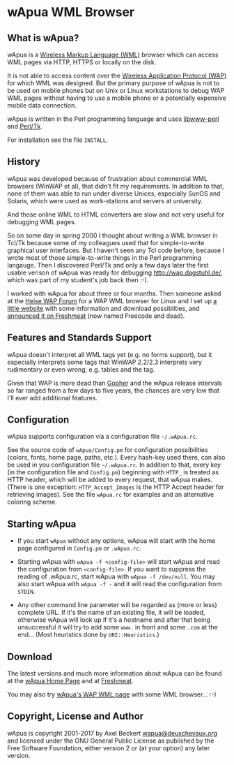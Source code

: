 wApua WML Browser
=================

What is wApua?
--------------

wApua is a
[Wireless Markup Language (WML)](https://en.wikipedia.org/wiki/Wireless_Markup_Language)
browser which can access WML pages via HTTP, HTTPS or locally on the
disk.

It is not able to access content over the
[Wireless Application Protocol (WAP)](https://en.wikipedia.org/wiki/Wireless_Application_Protocol)
for which WML was designed. But the primary purpose of wApua is not to
be used on mobile phones but on Unix or Linux workstations to debug
WAP WML pages without having to use a mobile phone or a potentially
expensive mobile data connection.

wApua is written in the Perl programming language and uses
[libwww-perl](https://github.com/libwww-perl/libwww-perl) and
[Perl/Tk](http://www.perltk.org/).

For installation see the file `INSTALL`.


History
-------

wApua was developed because of frustration about commercial WML
browsers (WinWAP et al), that didn't fit my requirements. In addition
to that, none of them was able to run under diverse Unices, especially
SunOS and Solaris, which were used as work-stations and servers at
university.

And those online WML to HTML converters are slow and not very useful
for debugging WML pages.

So on some day in spring 2000 I thought about writing a WML browser in
Tcl/Tk because some of my colleagues used that for simple-to-write
graphical user interfaces. But I haven't seen any Tcl code before,
because I wrote most of those simple-to-write things in the Perl
programming langauge. Then I discovered Perl/Tk and only a few days
later the first usable verison of wApua was ready for debugging
http://wap.dagstuhl.de/, which was part of my student's job back then
:-).

I worked with wApua for about three or four months. Then someone asked
at the [Heise WAP Forum][1] for a WAP WML browser for Linux and I set
up [a little website][2] with some information and download
possiblities, and [announced it on Freshmeat][3] (now named Freecode
and dead).


Features and Standards Support
------------------------------

wApua doesn't interpret all WML tags yet (e.g. no forms support),
but it especially interprets some tags that WinWAP 2.2/2.3 interprets
very rudimentary or even wrong, e.g. tables and the <noop/>
tag.

Given that WAP is more dead than
[Gopher](https://en.wikipedia.org/wiki/Gopher_(protocol)) and the
wApua release intervals so far ranged from a few days to five years,
the chances are very low that I'll ever add additional features.


Configuration
-------------

wApua supports configuration via a configuration file `~/.wApua.rc`.

See the source code of `wApua/Config.pm` for configuration
possibilities (colors, fonts, home page, paths, etc.). Every hash-key
used there, can also be used in you configuration file `~/.wApua.rc`. In
addition to that, every key (in the configuration file and `Config.pm`)
beginning with `HTTP_` is treated as HTTP header, which will be added
to every request, that wApua makes. (There is one exception:
`HTTP_Accept_Images` is the HTTP Accept header for retrieving
images). See the file `wApua.rc` for examples and an alternative
coloring scheme.


Starting wApua
--------------

* If you start `wApua` without any options, wApua will start with the
  home page configured in `Config.pm` or `.wApua.rc`.

* Starting wApua with `wApua -f <config-file>` will start wApua and
  read the configuration from `<config-file>`. If you want to suppress
  the reading of .wApua.rc, start wApua with `wApua -f /dev/null`.
  You may also start wApua with `wApua -f -` and it will read the
  configuration from `STDIN`.

* Any other command line parameter will be regarded as (more or
  less) complete URL. If it's the name of an existing file, it will
  be loaded, otherwise wApua will look up if it's a hostname and
  after that being unsuccessful it will try to add some `www.` in
  front and some `.com` at the end...  (Most heuristics done by
  `URI::Heuristics`.)


Download
--------

The latest versions and much more information about wApua can be found
at the [wApua Home Page][2] and at [Freshmeat][3].

You may also try [wApua's WAP WML page][4] with some WML
browser... :-)


Copyright, License and Author
-----------------------------

wApua is copyright 2001-2017 by Axel Beckert <wapua@deuxchevaux.org>
and licensed under the GNU General Public License as published by the
Free Software Foundation, either version 2 or (at your option) any
later version.

[1]: https://web.archive.org/web/20010605003852/http://www.heise.de:80/ix/forum/go.shtml?list=1&g=952686372_61
     (German only)
[2]: http://fsinfo.noone.org/~abe/wApua/
[3]: http://freshmeat.net/projects/wapua/
[4]: http://fsinfo.noone.org/~abe/wApua/index.wml
